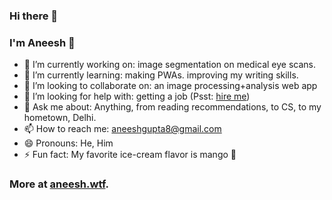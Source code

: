 ### Hi there 👋
### I'm Aneesh 🚀

- 🔭 I’m currently working on: image segmentation on medical eye scans.
- 🌱 I’m currently learning: making PWAs. improving my writing skills. 
- 👯 I’m looking to collaborate on: an image processing+analysis web app
- 🤔 I’m looking for help with: getting a job (Psst: [hire me](https://aneeshgupta.me/resume.pdf)) 
- 💬 Ask me about: Anything, from reading recommendations, to CS, to my hometown, Delhi.
- 📫 How to reach me: [aneeshgupta8@gmail.com](mailto:aneeshgupta8@gmail.com)
- 😄 Pronouns: He, Him
- ⚡ Fun fact: My favorite ice-cream flavor is mango 🥭

### More at [aneesh.wtf](https://aneesh.wtf/).
